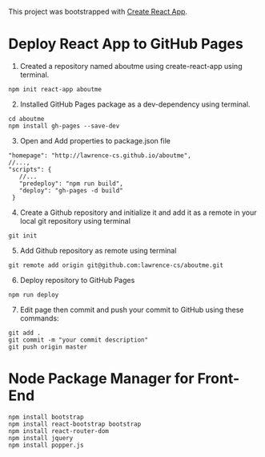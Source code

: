 This project was bootstrapped with [Create React App](https://github.com/facebook/create-react-app).

# Deploy React App to GitHub Pages

1. Created a repository named aboutme using create-react-app using terminal.

`npm init react-app aboutme`

2. Installed GitHub Pages package as a dev-dependency using terminal.

`cd aboutme` <br />
`npm install gh-pages --save-dev` <br />

3. Open and Add properties to package.json file 

`"homepage": "http://lawrence-cs.github.io/aboutme",` <br />
`//...,` <br />
`"scripts": {` <br />
`	//...` <br />
`	"predeploy": "npm run build",` <br />
`	"deploy": "gh-pages -d build"` <br />
` }` <br />

4. Create a Github repository and initialize it and add it as a remote in your local git repository using terminal

`git init`

5. Add Github repository as remote  using terminal

`git remote add origin git@github.com:lawrence-cs/aboutme.git`

6. Deploy repository to GitHub Pages

`npm run deploy`

7. Edit page then commit and push your commit to GitHub using these commands:

`git add .` <br />
`git commit -m "your commit description"` <br />
`git push origin master` <br />

# Node Package Manager for Front-End

`npm install bootstrap` <br />
`npm install react-bootstrap bootstrap` <br />
`npm install react-router-dom` <br />
`npm install jquery` <br />
`npm install popper.js` <br />

